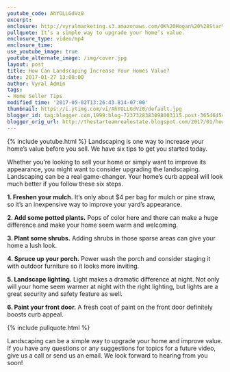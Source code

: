 ```yaml
---
youtube_code: AhYOLLGdVz0
excerpt:
enclosure: http://vyralmarketing.s3.amazonaws.com/OK%20Hogan%20%28Star%20Team%29/Crystal%20Coast%20Real%20Estate-%20Jan%201.mp4
pullquote: It’s a simple way to upgrade your home’s value.
enclosure_type: video/mp4
enclosure_time:
use_youtube_image: true
youtube_alternate_image: /img/cover.jpg
layout: post
title: How Can Landscaping Increase Your Homes Value?
date: 2017-01-27 13:08:00
author: Vyral Admin
tags:
- Home Seller Tips
modified_time: '2017-05-02T13:26:43.814-07:00'
thumbnail: https://i.ytimg.com/vi/AhYOLLGdVz0/default.jpg
blogger_id: tag:blogger.com,1999:blog-7237328383098003115.post-3654645483081211676
blogger_orig_url: http://thestarteamrealestate.blogspot.com/2017/01/how-can-landscaping-increase-your-homes.html
---
```

{% include youtube.html %}
Landscaping is one way to increase your home’s value before you sell. We have six tips to get you started today.

Whether you’re looking to sell your home or simply want to improve its appearance, you might want to consider upgrading the landscaping. Landscaping can be a real game-changer. Your home’s curb appeal will look much better if you follow these six steps.

**1. Freshen your mulch.** It’s only about $4 per bag for mulch or pine straw, so it’s an inexpensive way to improve your yard’s appearance.

**2. Add some potted plants.** Pops of color here and there can make a huge difference and make your home seem warm and welcoming.

**3. Plant some shrubs.** Adding shrubs in those sparse areas can give your home a lush look.

**4. Spruce up your porch.** Power wash the porch and consider staging it with outdoor furniture so it looks more inviting.

**5. Landscape lighting.** Light makes a dramatic difference at night. Not only will your home seem warmer at night with the right lighting, but lights are a great security and safety feature as well.

**6. Paint your front door.** A fresh coat of paint on the front door definitely boosts curb appeal.

{% include pullquote.html %}

Landscaping can be a simple way to upgrade your home and improve value. If you have any questions or any suggestions for topics for a future video, give us a call or send us an email. We look forward to hearing from you soon!
